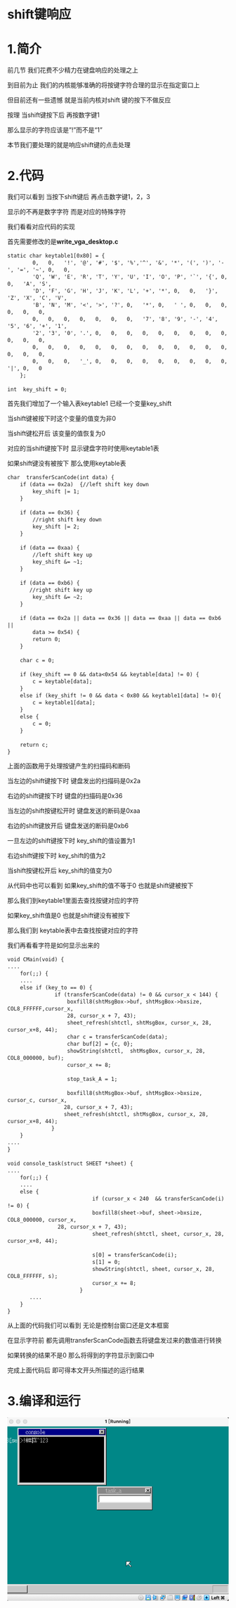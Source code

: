 # shift键响应

# 1.简介

前几节 我们花费不少精力在键盘响应的处理之上

到目前为止 我们的内核能够准确的将按键字符合理的显示在指定窗口上

但目前还有一些遗憾 就是当前内核对shift 键的按下不做反应

按理 当shift键按下后 再按数字键1

那么显示的字符应该是”!”而不是“1”

本节我们要处理的就是响应shift键的点击处理



# 2.代码

我们可以看到 当按下shift键后 再点击数字键1，2，3

显示的不再是数字字符 而是对应的特殊字符

我们看看对应代码的实现

首先需要修改的是**write_vga_desktop.c**

```
static char keytable1[0x80] = {
        0,   0,   '!', '@', '#', '$', '%','^', '&', '*', '(', ')', '-', '=', '~', 0,   0,
        'Q', 'W', 'E', 'R', 'T', 'Y', 'U', 'I', 'O', 'P', '`', '{', 0,   0,   'A', 'S',
        'D', 'F', 'G', 'H', 'J', 'K', 'L', '+', '*', 0,   0,   '}', 'Z', 'X', 'C', 'V',
        'B', 'N', 'M', '<', '>', '?', 0,   '*', 0,   ' ', 0,   0,   0,   0,   0,   0,
        0,   0,   0,   0,   0,   0,   0,   '7', '8', '9', '-', '4', '5', '6', '+', '1',
        '2', '3', '0', '.', 0,   0,   0,   0,   0,   0,   0,   0,   0,   0,   0,   0,
        0,   0,   0,   0,   0,   0,   0,   0,   0,   0,   0,   0,   0,   0,   0,   0,
        0,   0,   0,   '_', 0,   0,   0,   0,   0,   0,   0,   0,   0,   '|', 0,   0
    };

int  key_shift = 0;
```

首先我们增加了一个输入表keytable1 已经一个变量key_shift

当shift键被按下时这个变量的值变为非0

当shift键松开后 该变量的值恢复为0

对应的当shift键按下时 显示键盘字符时使用keytable1表

如果shift键没有被按下 那么使用keytable表

```
char  transferScanCode(int data) {
    if (data == 0x2a)  {//left shift key down
        key_shift |= 1;
    }

    if (data == 0x36) {
        //right shift key down 
        key_shift |= 2; 
    }

    if (data == 0xaa) {
        //left shift key up
        key_shift &= ~1;
    }

    if (data == 0xb6) {
       //right shift key up
        key_shift &= ~2;
    }

    if (data == 0x2a || data == 0x36 || data == 0xaa || data == 0xb6 || 
        data >= 0x54) {
        return 0;
    }

    char c = 0;

    if (key_shift == 0 && data<0x54 && keytable[data] != 0) {
        c = keytable[data];
    } 
    else if (key_shift != 0 && data < 0x80 && keytable1[data] != 0){
        c = keytable1[data];
    }
    else {
        c = 0;
    }

    return c;
}

```

上面的函数用于处理按键产生的扫描码和断码

当左边的shift键按下时 键盘发出的扫描码是0x2a

右边的shift键按下时 键盘的扫描码是0x36

当左边的shift按键松开时 键盘发送的断码是0xaa

右边的shift键放开后 键盘发送的断码是0xb6

一旦左边的shift键按下时 key_shift的值设置为1

右边shift键按下时 key_shift的值为2

当shift按键松开后 key_shift的值变为0



从代码中也可以看到 如果key_shift的值不等于0 也就是shift键被按下

那么我们到keytable1里面去查找按键对应的字符

如果key_shift值是0 也就是shift键没有被按下

那么我们到 keytable表中去查找按键对应的字符

我们再看看字符是如何显示出来的

```
void CMain(void) {
....
    for(;;) {
    ....
    else if (key_to == 0) {
               if (transferScanCode(data) != 0 && cursor_x < 144) {
                   boxfill8(shtMsgBox->buf, shtMsgBox->bxsize, COL8_FFFFFF,cursor_x,
                   28, cursor_x + 7, 43);
                   sheet_refresh(shtctl, shtMsgBox, cursor_x, 28, cursor_x+8, 44);
                   char c = transferScanCode(data);
                   char buf[2] = {c, 0};
                   showString(shtctl,  shtMsgBox, cursor_x, 28, COL8_000000, buf);
                   cursor_x += 8;

                   stop_task_A = 1;

                   boxfill8(shtMsgBox->buf, shtMsgBox->bxsize, cursor_c, cursor_x,
                  28, cursor_x + 7, 43);
                  sheet_refresh(shtctl, shtMsgBox, cursor_x, 28, cursor_x+8, 44);
              } 
    }
....
}

void console_task(struct SHEET *sheet) {
....
    for(;;) {
    ....
    else {
                           if (cursor_x < 240  && transferScanCode(i) != 0) {
                           boxfill8(sheet->buf, sheet->bxsize, COL8_000000, cursor_x,
                28, cursor_x + 7, 43);
                           sheet_refresh(shtctl, sheet, cursor_x, 28, cursor_x+8, 44);

                           s[0] = transferScanCode(i);
                           s[1] = 0;
                           showString(shtctl, sheet, cursor_x, 28, COL8_FFFFFF, s);
                           cursor_x += 8;
                       }
       ....
    }
}
```

从上面的代码我们可以看到 无论是控制台窗口还是文本框窗

在显示字符前 都先调用transferScanCode函数去将键盘发过来的数值进行转换

如果转换的结果不是0 那么将得到的字符显示到窗口中

完成上面代码后 即可得本文开头所描述的运行结果



# 3.编译和运行

![](https://github.com/wdkang123/MyOperatingSystem/blob/main/images/38-img01.png?raw=true)
